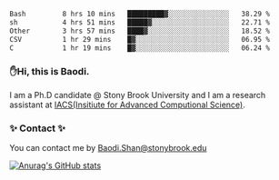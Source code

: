 <!--START_SECTION:waka-->

```txt
Bash         8 hrs 10 mins   █████████▓░░░░░░░░░░░░░░░   38.29 %
sh           4 hrs 51 mins   █████▓░░░░░░░░░░░░░░░░░░░   22.71 %
Other        3 hrs 57 mins   ████▓░░░░░░░░░░░░░░░░░░░░   18.52 %
CSV          1 hr 29 mins    █▓░░░░░░░░░░░░░░░░░░░░░░░   06.95 %
C            1 hr 19 mins    █▓░░░░░░░░░░░░░░░░░░░░░░░   06.24 %
```

<!--END_SECTION:waka-->

### ✋Hi, this is Baodi. 

I am a Ph.D candidate @ Stony Brook University and I am a research assistant at [IACS(Insitiute for Advanced Computional Science)](https://iacs.stonybrook.edu/).

### ✨ Contact ✨

You can contact me by [Baodi.Shan@stonybrook.edu](mailto:Baodi.Shan@stonybrook.edu)

[![Anurag's GitHub stats](https://github-readme-stats.vercel.app/api?username=lwshanbd&theme=jolly&show_icons=true&count_private=true&include_all_commits=true)](https://github.com/anuraghazra/github-readme-stats)



<!--
**lwshanbd/lwshanbd** is a ✨ _special_ ✨ repository because its `README.md` (this file) appears on your GitHub profile.

Here are some ideas to get you started:

- 🔭 I’m currently working on ...
- 🌱 I’m currently learning ...
- 👯 I’m looking to collaborate on ...
- 🤔 I’m looking for help with ...
- 💬 Ask me about ...
- 📫 How to reach me: ...
- 😄 Pronouns: ...
- ⚡ Fun fact: ...
-->
